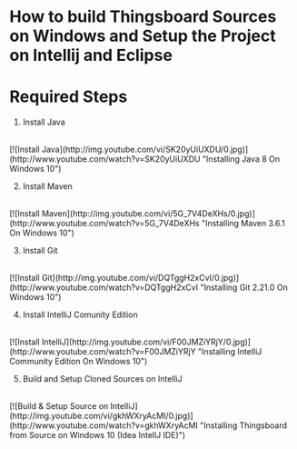 # How to build Thingsboard Sources on Windows and Setup the Project on Intellij and Eclipse

# Required Steps

1. Install Java
<br />
[![Install Java](http://img.youtube.com/vi/SK20yUiUXDU/0.jpg)](http://www.youtube.com/watch?v=SK20yUiUXDU "Installing Java 8 On Windows 10")
<br />

2. Install Maven
<br />
[![Install Maven](http://img.youtube.com/vi/5G_7V4DeXHs/0.jpg)](http://www.youtube.com/watch?v=5G_7V4DeXHs "Installing Maven 3.6.1 On Windows 10")
<br />

3. Install Git
<br />
[![Install Git](http://img.youtube.com/vi/DQTggH2xCvI/0.jpg)](http://www.youtube.com/watch?v=DQTggH2xCvI "Installing Git 2.21.0 On Windows 10")
<br />

4. Install IntelliJ Comunity Edition
<br />
[![Install IntelliJ](http://img.youtube.com/vi/F00JMZiYRjY/0.jpg)](http://www.youtube.com/watch?v=F00JMZiYRjY "Installing IntelliJ Community Edition On Windows 10")
<br />

5. Build and Setup Cloned Sources on IntelliJ
<br />
[![Build & Setup Source on IntelliJ](http://img.youtube.com/vi/gkhWXryAcMI/0.jpg)](http://www.youtube.com/watch?v=gkhWXryAcMI "Installing Thingsboard from Source on Windows 10 (Idea IntellJ IDE)")
<br />
